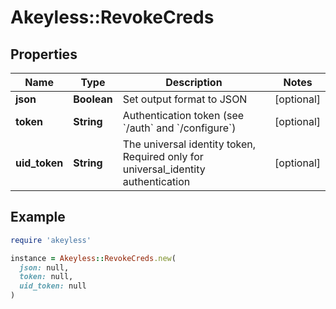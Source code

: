 # Akeyless::RevokeCreds

## Properties

| Name | Type | Description | Notes |
| ---- | ---- | ----------- | ----- |
| **json** | **Boolean** | Set output format to JSON | [optional] |
| **token** | **String** | Authentication token (see &#x60;/auth&#x60; and &#x60;/configure&#x60;) | [optional] |
| **uid_token** | **String** | The universal identity token, Required only for universal_identity authentication | [optional] |

## Example

```ruby
require 'akeyless'

instance = Akeyless::RevokeCreds.new(
  json: null,
  token: null,
  uid_token: null
)
```

